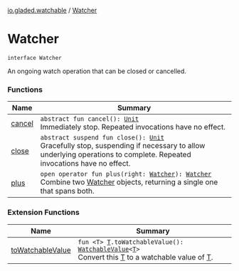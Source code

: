 [io.gladed.watchable](../index.md) / [Watcher](./index.md)

# Watcher

`interface Watcher`

An ongoing watch operation that can be closed or cancelled.

### Functions

| Name | Summary |
|---|---|
| [cancel](cancel.md) | `abstract fun cancel(): `[`Unit`](https://kotlinlang.org/api/latest/jvm/stdlib/kotlin/-unit/index.html)<br>Immediately stop. Repeated invocations have no effect. |
| [close](close.md) | `abstract suspend fun close(): `[`Unit`](https://kotlinlang.org/api/latest/jvm/stdlib/kotlin/-unit/index.html)<br>Gracefully stop, suspending if necessary to allow underlying operations to complete. Repeated invocations have no effect. |
| [plus](plus.md) | `open operator fun plus(right: `[`Watcher`](./index.md)`): `[`Watcher`](./index.md)<br>Combine two [Watcher](./index.md) objects, returning a single one that spans both. |

### Extension Functions

| Name | Summary |
|---|---|
| [toWatchableValue](../to-watchable-value.md) | `fun <T> `[`T`](../to-watchable-value.md#T)`.toWatchableValue(): `[`WatchableValue`](../-watchable-value/index.md)`<`[`T`](../to-watchable-value.md#T)`>`<br>Convert this [T](../to-watchable-value.md#T) to a watchable value of [T](../to-watchable-value.md#T). |
